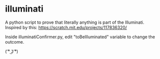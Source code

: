 # illuminati
A python script to prove that literally anything is part of the Illuminati. Inspired by this: https://scratch.mit.edu/projects/117836320/

Inside illuminatiConfirmer.py, edit "toBeIlluminated" variable to change the outcome.

( ͡° ͜ʖ ͡°)
